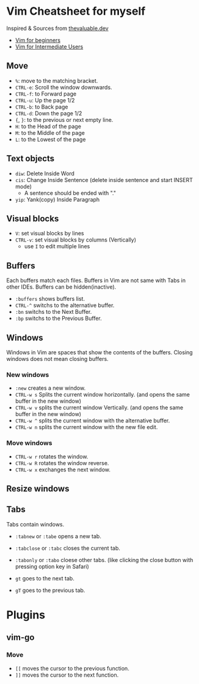 # Vim Cheatsheet for myself

Inspired & Sources from [thevaluable.dev](https://thevaluable.dev)

- [Vim for beginners](https://thevaluable.dev/vim-commands-beginner/)
- [Vim for Intermediate Users](https://thevaluable.dev/vim-intermediate/)

## Move

- `%`: move to the matching bracket.
- `CTRL-e`: Scroll the window downwards.
- `CTRL-f`: to Forward page
- `CTRL-u`: Up the page 1/2
- `CTRL-b`: to Back page
- `CTRL-d`: Down the page 1/2
- `{`, `}`: to the previous or next empty line.
- `H`: to the Head of the page
- `M`: to the Middle of the page
- `L`: to the Lowest of the page

## Text objects

- `diw`: Delete Inside Word
- `cis`: Change Inside Sentence (delete inside sentence and start INSERT mode)
    - A sentence should be ended with "."
- `yip`: Yank(copy) Inside Paragraph

## Visual blocks

- `V`: set visual blocks by lines
- `CTRL-v`: set visual blocks by columns (Vertically)
    - use `I` to edit multiple lines

## Buffers

Each buffers match each files. Buffers in Vim are not same with Tabs in other IDEs. Buffers can be hidden(inactive).

- `:buffers` shows buffers list.
- `CTRL-^` switchs to the alternative buffer.
- `:bn` switchs to the Next Buffer.
- `:bp` switchs to the Previous Buffer.

## Windows

Windows in Vim are spaces that show the contents of the buffers. Closing windows does not mean closing buffers.

### New windows
- `:new` creates a new window.
- `CTRL-w s` Splits the current window horizontally. (and opens the same buffer in the new window)
- `CTRL-w v` splits the current window Vertically. (and opens the same buffer in the new window)
- `CTRL-w ^` splits the current window with the alternative buffer.
- `CTRL-w n` splits the current window with the new file edit.

### Move windows
- `CTRL-w r` rotates the window.
- `CTRL-w R` rotates the window reverse.
- `CTRL-w x` exchanges the next window.

## Resize windows


## Tabs

Tabs contain windows.

- `:tabnew` or `:tabe` opens a new tab.
- `:tabclose` or `:tabc` closes the current tab.
- `:tabonly` or `:tabo` cloese other tabs. (like clicking the close button with pressing option key in Safari)

- `gt` goes to the next tab.
- `gT` goes to the previous tab.

# Plugins

## vim-go

### Move

- `[[` moves the cursor to the previous function.
- `]]` moves the cursor to the next function.

